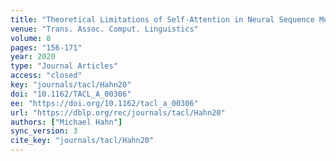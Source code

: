 ```yaml
---
title: "Theoretical Limitations of Self-Attention in Neural Sequence Models."
venue: "Trans. Assoc. Comput. Linguistics"
volume: 8
pages: "156-171"
year: 2020
type: "Journal Articles"
access: "closed"
key: "journals/tacl/Hahn20"
doi: "10.1162/TACL_A_00306"
ee: "https://doi.org/10.1162/tacl_a_00306"
url: "https://dblp.org/rec/journals/tacl/Hahn20"
authors: ["Michael Hahn"]
sync_version: 3
cite_key: "journals/tacl/Hahn20"
---
```

